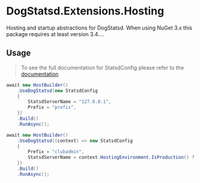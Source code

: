 ﻿# DogStatsd.Extensions.Hosting
Hosting and startup abstractions for DogStatsd. When using NuGet 3.x this package requires at least version 3.4....

## Usage
> To see the full documentation for StatsdConfig please refer to the [documentation](https://github.com/DataDog/dogstatsd-csharp-client/blob/master/src/StatsdClient/StatsdConfig.cs)

```c#
await new HostBuilder()
    .UseDogStatsd(new StatsdConfig
    {
        StatsdServerName = "127.0.0.1",
        Prefix = "prefix",
    })
    .Build()
    .RunAsync();
```

```c#
await new HostBuilder()
    .UseDogStatsd((context) => new StatsdConfig
    {
        Prefix = "clubadmin",
        StatsdServerName = context.HostingEnvironment.IsProduction() ? "127.0.0.1" : "127.0.0.2"
    })
    .Build()
    .RunAsync();
```